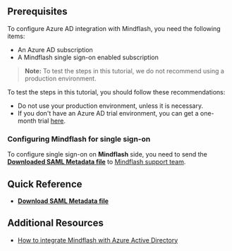 ## Prerequisites

To configure Azure AD integration with Mindflash, you need the following items:

- An Azure AD subscription
- A Mindflash single sign-on enabled subscription

> **Note:**
> To test the steps in this tutorial, we do not recommend using a production environment.

To test the steps in this tutorial, you should follow these recommendations:

- Do not use your production environment, unless it is necessary.
- If you don't have an Azure AD trial environment, you can get a one-month trial [here](https://azure.microsoft.com/pricing/free-trial/).

### Configuring Mindflash for single sign-on

 To configure single sign-on on **Mindflash** side, you need to send the **[Downloaded SAML Metadata file](%metadata:metadataDownloadUrl%)** to [Mindflash support team](https://www.mindflash.com/contact/).

## Quick Reference

* **[Download SAML Metadata file](%metadata:metadataDownloadUrl%)**

## Additional Resources

* [How to integrate Mindflash with Azure Active Directory](https://docs.microsoft.com/azure/active-directory/active-directory-saas-mindflash-tutorial)
